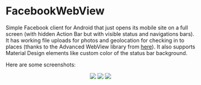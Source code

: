 # FacebookWebView
Simple Facebook client for Android that just opens its mobile site on a full screen (with hidden Action Bar but with visible status and navigations bars). It has working file uploads for photos and geolocation for checking in to places (thanks to the Advanced WebView library from [here](https://github.com/delight-im/Android-AdvancedWebView)). It also supports Material Design elements like custom color of the status bar background.

Here are some screenshots:

<div style="text-align:center"><img src ="https://dl.dropboxusercontent.com/u/1561186/Facebook%20WebView/fbwv1.png" />&nbsp<img src ="https://dl.dropboxusercontent.com/u/1561186/Facebook%20WebView/fbwv2.png" />&nbsp<img src ="https://dl.dropboxusercontent.com/u/1561186/Facebook%20WebView/fbwv3.png" /></div>

